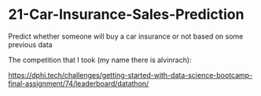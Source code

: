 # 21-Car-Insurance-Sales-Prediction
Predict whether someone will buy a car insurance or not based on some previous data

The competition that I took (my name there is alvinrach):

https://dphi.tech/challenges/getting-started-with-data-science-bootcamp-final-assignment/74/leaderboard/datathon/
